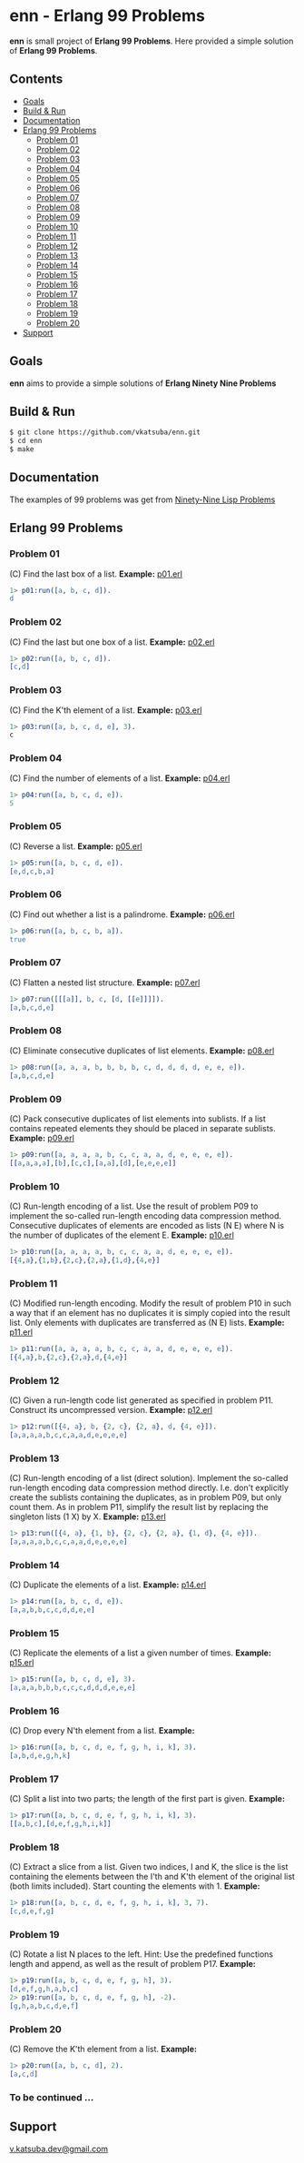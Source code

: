 # enn - Erlang 99 Problems
**enn** is small project of **Erlang 99 Problems**. Here provided a simple solution of **Erlang 99 Problems**.

## Contents
* [Goals](#goals)
* [Build & Run](#build--run)
* [Documentation](#documentation)
* [Erlang 99 Problems](#erlang-99-problems)
  * [Problem 01](#problem-01)
  * [Problem 02](#problem-02)
  * [Problem 03](#problem-03)
  * [Problem 04](#problem-04)
  * [Problem 05](#problem-05)
  * [Problem 06](#problem-06)
  * [Problem 07](#problem-07)
  * [Problem 08](#problem-08)
  * [Problem 09](#problem-09)
  * [Problem 10](#problem-10)
  * [Problem 11](#problem-11)
  * [Problem 12](#problem-12)
  * [Problem 13](#problem-13)
  * [Problem 14](#problem-14)
  * [Problem 15](#problem-15)
  * [Problem 16](#problem-16)
  * [Problem 17](#problem-17)
  * [Problem 18](#problem-18)
  * [Problem 19](#problem-19)
  * [Problem 20](#problem-20)
* [Support](#support)

## Goals
**enn** aims to provide a simple solutions of **Erlang Ninety Nine Problems**

## Build & Run
```sh
$ git clone https://github.com/vkatsuba/enn.git
$ cd enn
$ make
```
## Documentation
The examples of 99 problems was get from [Ninety-Nine Lisp Problems](http://www.ic.unicamp.br/~meidanis/courses/mc336/2006s2/funcional/L-99_Ninety-Nine_Lisp_Problems.html)

## Erlang 99 Problems

### Problem 01
(C) Find the last box of a list. **Example:**
[p01.erl](https://github.com/vkatsuba/enn/blob/master/src/p01.erl)
```erlang
1> p01:run([a, b, c, d]).
d
```

### Problem 02
(C) Find the last but one box of a list. **Example:**
[p02.erl](https://github.com/vkatsuba/enn/blob/master/src/p02.erl)
```erlang
1> p02:run([a, b, c, d]).
[c,d]
```

### Problem 03
(C) Find the K'th element of a list. **Example:**
[p03.erl](https://github.com/vkatsuba/enn/blob/master/src/p03.erl)
```erlang
1> p03:run([a, b, c, d, e], 3).
с
```

### Problem 04
(C) Find the number of elements of a list. **Example:**
[p04.erl](https://github.com/vkatsuba/enn/blob/master/src/p04.erl)
```erlang
1> p04:run([a, b, c, d, e]).
5
```

### Problem 05
(C) Reverse a list. **Example:**
[p05.erl](https://github.com/vkatsuba/enn/blob/master/src/p05.erl)
```erlang
1> p05:run([a, b, c, d, e]).
[e,d,c,b,a]
```

### Problem 06
(C) Find out whether a list is a palindrome. **Example:**
[p06.erl](https://github.com/vkatsuba/enn/blob/master/src/p06.erl)
```erlang
1> p06:run([a, b, c, b, a]).
true
```

### Problem 07
(C) Flatten a nested list structure. **Example:**
[p07.erl](https://github.com/vkatsuba/enn/blob/master/src/p07.erl)
```erlang
1> p07:run([[[a]], b, c, [d, [[e]]]]).
[a,b,c,d,e]
```

### Problem 08
(C) Eliminate consecutive duplicates of list elements. **Example:**
[p08.erl](https://github.com/vkatsuba/enn/blob/master/src/p08.erl)
```erlang
1> p08:run([a, a, a, b, b, b, b, c, d, d, d, d, e, e, e]).
[a,b,c,d,e]
```

### Problem 09
(C) Pack consecutive duplicates of list elements into sublists. If a list contains repeated elements they should be placed in separate sublists. **Example:**
[p09.erl](https://github.com/vkatsuba/enn/blob/master/src/p09.erl)
```erlang
1> p09:run([a, a, a, a, b, c, c, a, a, d, e, e, e, e]).
[[a,a,a,a],[b],[c,c],[a,a],[d],[e,e,e,e]]
```

### Problem 10
(C) Run-length encoding of a list.
Use the result of problem P09 to implement the so-called run-length encoding data compression method.
Consecutive duplicates of elements are encoded as lists (N E) where N is the number of duplicates of the element E. **Example:**
[p10.erl](https://github.com/vkatsuba/enn/blob/master/src/p10.erl)
```erlang
1> p10:run([a, a, a, a, b, c, c, a, a, d, e, e, e, e]).
[{4,a},{1,b},{2,c},{2,a},{1,d},{4,e}]
```

### Problem 11
(C) Modified run-length encoding.
Modify the result of problem P10 in such a way that if an element has no duplicates it is simply copied into the result list.
Only elements with duplicates are transferred as (N E) lists. **Example:**
[p11.erl](https://github.com/vkatsuba/enn/blob/master/src/p11.erl)
```erlang
1> p11:run([a, a, a, a, b, c, c, a, a, d, e, e, e, e]).
[{4,a},b,{2,c},{2,a},d,{4,e}]
```

### Problem 12
(C) Given a run-length code list generated as specified in problem P11. Construct its uncompressed version. **Example:**
[p12.erl](https://github.com/vkatsuba/enn/blob/master/src/p12.erl)
```erlang
1> p12:run([{4, a}, b, {2, c}, {2, a}, d, {4, e}]).
[a,a,a,a,b,c,c,a,a,d,e,e,e,e]
```

### Problem 13
(C) Run-length encoding of a list (direct solution).
Implement the so-called run-length encoding data compression method directly.
I.e. don't explicitly create the sublists containing the duplicates, as in problem P09, but only count them.
As in problem P11, simplify the result list by replacing the singleton lists (1 X) by X. **Example:**
[p13.erl](https://github.com/vkatsuba/enn/blob/master/src/p13.erl)
```erlang
1> p13:run([{4, a}, {1, b}, {2, c}, {2, a}, {1, d}, {4, e}]).
[a,a,a,a,b,c,c,a,a,d,e,e,e,e]
```

### Problem 14
(C) Duplicate the elements of a list. **Example:**
[p14.erl](https://github.com/vkatsuba/enn/blob/master/src/p14.erl)
```erlang
1> p14:run([a, b, c, d, e]).
[a,a,b,b,c,c,d,d,e,e]
```

### Problem 15
(C) Replicate the elements of a list a given number of times. **Example:**
[p15.erl](https://github.com/vkatsuba/enn/blob/master/src/p15.erl)
```erlang
1> p15:run([a, b, c, d, e], 3).
[a,a,a,b,b,b,c,c,c,d,d,d,e,e,e]
```
### Problem 16
(C) Drop every N'th element from a list. **Example:**
```erlang
1> p16:run([a, b, c, d, e, f, g, h, i, k], 3).
[a,b,d,e,g,h,k]
```
### Problem 17
(C) Split a list into two parts; the length of the first part is given. **Example:**
```erlang
1> p17:run([a, b, c, d, e, f, g, h, i, k], 3).
[[a,b,c],[d,e,f,g,h,i,k]]
```

### Problem 18
(C) Extract a slice from a list.
Given two indices, I and K, the slice is the list containing the elements between the I'th and K'th element of the original list (both limits included).
Start counting the elements with 1. **Example:**
```erlang
1> p18:run([a, b, c, d, e, f, g, h, i, k], 3, 7).
[c,d,e,f,g]
```

### Problem 19
(C) Rotate a list N places to the left.
Hint: Use the predefined functions length and append, as well as the result of problem P17. **Example:**
```erlang
1> p19:run([a, b, c, d, e, f, g, h], 3).
[d,e,f,g,h,a,b,c]
2> p19:run([a, b, c, d, e, f, g, h], -2).
[g,h,a,b,c,d,e,f]
```

### Problem 20
(C) Remove the K'th element from a list. **Example:**
```erlang
1> p20:run([a, b, c, d], 2).
[a,c,d]
```

### To be continued ...

## Support
v.katsuba.dev@gmail.com
